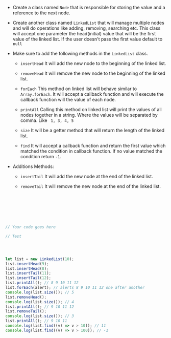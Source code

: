 - Create a class named `Node` that is responsible for storing the value and a reference to the next node.
- Create another class named `LinkedList` that will manage multiple nodes and will do operations like adding, removing, searching etc. This class will accept one parameter the head(initial) value that will be the first value of the linked list. If the user doesn't pass the first value default to `null`

- Make sure to add the following methods in the `LinkedList` class.

  - `insertHead`
    It will add the new node to the beginning of the linked list.

  - `removeHead`
    It will remove the new node to the beginning of the linked list.

  - `forEach`
    This method on linked list will behave similar to `Array.forEach`. It will accept a callback function and will execute the callback function will the value of each node.

  - `printAll`
    Calling this method on linked list will print the values of all nodes together in a string. Where the values will be separated by comma. Like ` 1, 3, 4, 5`

  - `size`
    It will be a getter method that will return the length of the linked list.

  - `find`
    It will accept a callback function and return the first value which matched the condition in callback function. If no value matched the condition return `-1`.

- Additions Methods:

  - `insertTail`
    It will add the new node at the end of the linked list.

  - `removeTail`
    It will remove the new node at the end of the linked list.

```js







// Your code goes here

// Test




let list = new LinkedList(10);
list.insertHead(9);
list.insertHead(8);
list.insertTail(11);
list.insertTail(12);
list.printAll(); // 8 9 10 11 12
list.forEach(alert); // alerts 8 9 10 11 12 one after another
console.log(list.size()); // 5
list.removeHead();
console.log(list.size()); // 4
list.printAll(); // 9 10 11 12
list.removeTail();
console.log(list.size()); // 3
list.printAll(); // 9 10 11
console.log(list.find((v) => v > 10)); // 11
console.log(list.find((v) => v > 100)); // -1
```
